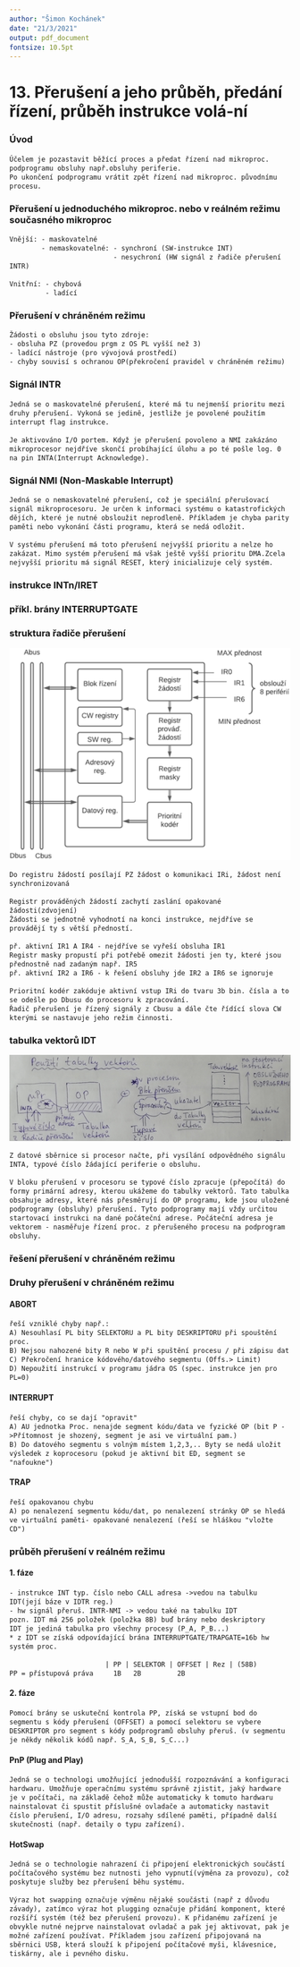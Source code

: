 ```yaml
---
author: "Šimon Kochánek"
date: "21/3/2021"
output: pdf_document
fontsize: 10.5pt
---
```


<style type="text/css">
  body{
    font-size: 10.5pt;
  }
</style>


# 13. Přerušení a jeho průběh, předání řízení, průběh instrukce volá-ní

### Úvod

    Účelem je pozastavit běžící proces a předat řízení nad mikroproc. podprogramu obsluhy např.obsluhy periferie.
    Po ukončení podprogramu vrátit zpět řízení nad mikroproc. původnímu procesu.

### Přerušení u jednoduchého mikroproc. nebo v reálném režimu současného mikroproc

    Vnější: - maskovatelné
            - nemaskovatelné: - synchroní (SW-instrukce INT)
                              - nesychroní (HW signál z řadiče přerušení INTR)

    Vnitřní: - chybová
             - ladící

### Přerušení v chráněném režimu

    Žádosti o obsluhu jsou tyto zdroje:
    - obsluha PZ (provedou prgm z OS PL vyšší než 3)
    - ladící nástroje (pro vývojová prostředí)
    - chyby souvisí s ochranou OP(překročení pravidel v chráněném režimu)

### Signál INTR

    Jedná se o maskovatelné přerušení, které má tu nejmenší prioritu mezi druhy přerušení. Vykoná se jedině, jestliže je povolené použitím interrupt flag instrukce.

    Je aktivováno I/O portem. Když je přerušení povoleno a NMI zakázáno mikroprocesor nejdříve skončí probíhající úlohu a po té pošle log. 0 na pin INTA(Interrupt Acknowledge).

### Signál NMI (Non-Maskable Interrupt)

    Jedná se o nemaskovatelné přerušení, což je speciální přerušovací signál mikroprocesoru. Je určen k informaci systému o katastrofických dějích, které je nutné obsloužit neprodleně. Příkladem je chyba parity paměti nebo vykonání části programu, která se nedá odložit.

    V systému přerušení má toto přerušení nejvyšší prioritu a nelze ho zakázat. Mimo systém přerušení má však ještě vyšší prioritu DMA.Zcela nejvyšší prioritu má signál RESET, který inicializuje celý systém.

### instrukce INTn/IRET

### příkl. brány INTERRUPTGATE

### struktura řadiče přerušení

![](images/StructureInterruptController.png)

    Do registru žádostí posílají PZ žádost o komunikaci IRi, žádost není synchronizovaná

    Registr prováděných žádostí zachytí zaslání opakované žádosti(zdvojení)
    Žádosti se jednotně vyhodnotí na konci instrukce, nejdříve se provádějí ty s větší předností.

    př. aktivní IR1 A IR4 - nejdříve se vyřeší obsluha IR1
    Registr masky propustí při potřebě omezit žádosti jen ty, které jsou přednostně nad zadaným např. IR5
    př. aktivní IR2 a IR6 - k řešení obsluhy jde IR2 a IR6 se ignoruje

    Prioritní kodér zakóduje aktivní vstup IRi do tvaru 3b bin. čísla a to se odešle po Dbusu do procesoru k zpracování.
    Řadič přerušení je řízený signály z Cbusu a dále čte řídící slova CW kterými se nastavuje jeho režim činnosti.

### tabulka vektorů IDT


![](images/VectorTableInterrupt.png)

    Z datové sběrnice si procesor načte, při vysílání odpovědného signálu INTA, typové číslo žádající periferie o obsluhu.

    V bloku přerušení v procesoru se typové číslo zpracuje (přepočítá) do formy primární adresy, kterou ukážeme do tabulky vektorů. Tato tabulka obsahuje adresy, které nás přesměrují do OP programu, kde jsou uložené podprogramy (obsluhy) přerušení. Tyto podprogramy mají vždy určitou startovací instrukci na dané počáteční adrese. Počáteční adresa je vektorem - nasměřuje řízení proc. z přerušeného procesu na podprogram obsluhy.

### řešení přerušení v chráněném režimu

### Druhy přerušení v chráněném režimu

#### ABORT

    řeší vzniklé chyby např.:
    A) Nesouhlasí PL bity SELEKTORU a PL bity DESKRIPTORU při spouštění proc.
    B) Nejsou nahozené bity R nebo W při spuštění procesu / při zápisu dat
    C) Překročení hranice kódového/datového segmentu (Offs.> Limit)
    D) Nepoužití instrukcí v programu jádra OS (spec. instrukce jen pro PL=0)

#### INTERRUPT

    řeší chyby, co se dají "opravit"
    A) AU jednotka Proc. nenajde segment kódu/data ve fyzické OP (bit P ->Přítomnost je shozený, segment je asi ve virtuální pam.)
    B) Do datového segmentu s volným místem 1,2,3,.. Byty se nedá uložit výsledek z koprocesoru (pokud je aktivní bit ED, segment se "nafoukne")

#### TRAP

    řeší opakovanou chybu 
    A) po nenalezení segmentu kódu/dat, po nenalezení stránky OP se hledá ve virtuální paměti- opakované nenalezení (řeší se hláškou "vložte CD")

### průběh přerušení v reálném režimu

#### 1. fáze

    - instrukce INT typ. číslo nebo CALL adresa ->vedou na tabulku IDT(její báze v IDTR reg.)
    - hw signál přeruš. INTR-NMI -> vedou také na tabulku IDT
    pozn. IDT má 256 položek (položka 8B) buď brány nebo deskriptory
    IDT je jediná tabulka pro všechny procesy (P_A, P_B...)
    * z IDT se získá odpovídající brána INTERRUPTGATE/TRAPGATE=16b hw systém proc.

                            | PP | SELEKTOR | OFFSET | Rez | (58B)
    PP = přístupová práva     1B   2B         2B

#### 2. fáze

    Pomocí brány se uskuteční kontrola PP, získá se vstupní bod do segmentu s kódy přerušení (OFFSET) a pomocí selektoru se vybere DESKRIPTOR pro segment s kódy podprogramů obsluhy přeruš. (v segmentu je někdy několik kódů např. S_A, S_B, S_C...)

#### PnP (Plug and Play)

    Jedná se o technologi umožňující jednodušší rozpoznávání a konfiguraci hardwaru. Umožňuje operačnímu systému správně zjistit, jaký hardware je v počítači, na základě čehož může automaticky k tomuto hardwaru nainstalovat či spustit příslušné ovladače a automaticky nastavit číslo přerušení, I/O adresu, rozsahy sdílené paměti, případně další skutečnosti (např. detaily o typu zařízení).

#### HotSwap

    Jedná se o technologie nahrazení či připojení elektronických součástí počítačového systému bez nutnosti jeho vypnutí(výměna za provozu), což poskytuje služby bez přerušení běhu systému. 

    Výraz hot swapping označuje výměnu nějaké součásti (např z důvodu závady), zatímco výraz hot plugging označuje přidání komponent, které rozšíří systém (též bez přerušení provozu). K přidanému zařízení je obvykle nutné nejprve nainstalovat ovladač a pak jej aktivovat, pak je možné zařízení používat. Příkladem jsou zařízení připojovaná na sběrnici USB, která slouží k připojení počítačové myši, klávesnice, tiskárny, ale i pevného disku.
